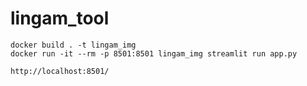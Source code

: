 # lingam_tool

~~~
docker build . -t lingam_img
docker run -it --rm -p 8501:8501 lingam_img streamlit run app.py
~~~


~~~
http://localhost:8501/
~~~
